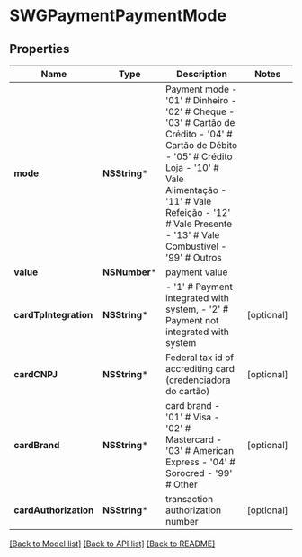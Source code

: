 # SWGPaymentPaymentMode

## Properties
Name | Type | Description | Notes
------------ | ------------- | ------------- | -------------
**mode** | **NSString*** | Payment mode - &#39;01&#39; # Dinheiro - &#39;02&#39; # Cheque - &#39;03&#39; # Cartão de Crédito - &#39;04&#39; # Cartão de Débito - &#39;05&#39; # Crédito Loja - &#39;10&#39; # Vale Alimentação - &#39;11&#39; # Vale Refeição - &#39;12&#39; # Vale Presente - &#39;13&#39; # Vale Combustível - &#39;99&#39; # Outros  | 
**value** | **NSNumber*** | payment value | 
**cardTpIntegration** | **NSString*** | - &#39;1&#39; # Payment integrated with system, - &#39;2&#39; # Payment not integrated with system  | [optional] 
**cardCNPJ** | **NSString*** | Federal tax id of accrediting card (credenciadora do cartão) | [optional] 
**cardBrand** | **NSString*** | card brand - &#39;01&#39; # Visa - &#39;02&#39; # Mastercard - &#39;03&#39; # American Express - &#39;04&#39; # Sorocred - &#39;99&#39; # Other  | [optional] 
**cardAuthorization** | **NSString*** | transaction authorization number | [optional] 

[[Back to Model list]](../README.md#documentation-for-models) [[Back to API list]](../README.md#documentation-for-api-endpoints) [[Back to README]](../README.md)


